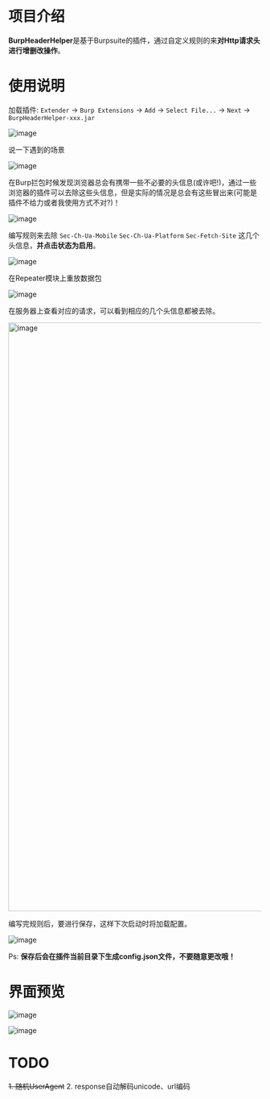 # 项目介绍

**BurpHeaderHelper**是基于Burpsuite的插件，通过自定义规则的来**对Http请求头进行增删改操作**。

# 使用说明

加载插件: `Extender` -> `Burp Extensions` -> `Add` -> `Select File...` -> `Next` -> `BurpHeaderHelper-xxx.jar`

![image](https://user-images.githubusercontent.com/30547741/201566106-e7c3c2aa-8147-422f-acf2-568feaf551fd.png)

说一下遇到的场景

![image](https://user-images.githubusercontent.com/30547741/201565817-481feaa9-b5cb-4c78-b188-f620611dbe16.png)

在Burp拦包时候发现浏览器总会有携带一些不必要的头信息(或许吧!)，通过一些浏览器的插件可以去除这些头信息，但是实际的情况是总会有这些冒出来(可能是插件不给力或者我使用方式不对?)！

![image](https://user-images.githubusercontent.com/30547741/201566474-3b2726ad-926d-4634-bc92-32afebb62131.png)

编写规则来去除 `Sec-Ch-Ua-Mobile` `Sec-Ch-Ua-Platform` `Sec-Fetch-Site` 这几个头信息，**并点击状态为启用**。

![image](https://user-images.githubusercontent.com/30547741/201567700-9a1987de-28b1-4919-bda8-efe23f281235.png)

在Repeater模块上重放数据包

![image](https://user-images.githubusercontent.com/30547741/201567735-a0e22d49-6f3a-4099-94c8-6c155f3652d5.png)

在服务器上查看对应的请求，可以看到相应的几个头信息都被去除。

<img width="1169" alt="image" src="https://user-images.githubusercontent.com/30547741/201567786-91647846-af65-4db3-b49e-6965070473b1.png">

编写完规则后，要进行保存，这样下次启动时将加载配置。

![image](https://user-images.githubusercontent.com/30547741/201568133-be089f7f-8c16-40e4-8dff-d39651929794.png)

Ps: **保存后会在插件当前目录下生成config.json文件，不要随意更改哦！**

# 界面预览

![image](https://user-images.githubusercontent.com/30547741/201623743-b8439c9a-ddfc-44c7-8dc9-38ef27727fd8.png)

![image](https://user-images.githubusercontent.com/30547741/201623796-84fff274-1d6f-44c0-b1a2-faaa99c3dbd6.png)

# TODO

~~1. 随机UserAgent~~
  2. response自动解码unicode、url编码
